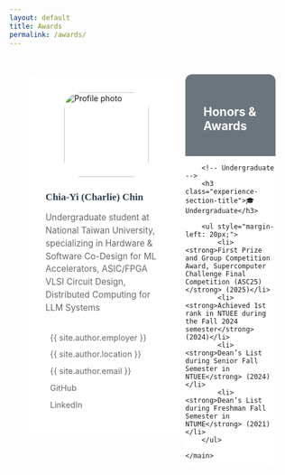 ```yaml
---
layout: default
title: Awards
permalink: /awards/
---
```


<style>
/* Experience Page Specific Styles */

.experience-container {
  max-width: 1300px;
  margin: 3rem auto 0 auto;
  padding: 0 2rem;
  display: grid;
  grid-template-columns: 280px 1fr;
  /* gap: 3rem; */
}

.experience-sidebar {
  background: white;
  border-radius: 12px;
  padding: 2rem;
  height: fit-content;
  position: sticky;
  top: 120px;
}

.sidebar-profile-pic {
  width: 150px;
  height: 150px;
  border-radius: 20%;
  object-fit: cover;
  display: block;
  margin: 0 auto; /* 水平置中 */
}

.sidebar-profile-name {
  font-size: 1.1rem;
  font-weight: 600;
  margin-bottom: 0.5rem;
  color: #2c3e50;
  font-family: 'Georgia', 'Times New Roman', serif;
}

.sidebar-profile-title {
  color: #666;
  margin-bottom: 2rem;
  font-size: 0.95rem;
  line-height: 1.5;
}

.sidebar-contact-info {
  list-style: none;
  padding: 0;
}

.sidebar-contact-info li {
  margin-bottom: 0.8rem;
  font-size: 0.9rem;
  color: #666;
}

.sidebar-contact-info i {
  width: 20px;
  margin-right: 0.5rem;
  color: #666;
}

.sidebar-contact-info a {
  color: #666;
  text-decoration: none;
}

.sidebar-contact-info a:hover {
  text-decoration: underline;
}

.experience-content {
  background: white;
  border-radius: 12px;
}

.experience-content-header {
  background: #6c757d;
  color: white;
  padding: 1.5rem 2rem;
  border-radius: 12px 12px 0 0;
}

.experience-section-nav {
  background: #f8f9fa;
  padding: 1rem 2rem;
  border-bottom: 1px solid #e9ecef;
}

.experience-section-nav ul {
  list-style: none;
  display: flex;
  gap: 2rem;
  margin: 0;
  padding: 0;
}

.experience-section-nav a {
  text-decoration: none;
  color: #666;
  font-weight: 500;
  padding: 0.5rem 0;
  border-bottom: 2px solid transparent;
  transition: all 0.3s ease;
  cursor: pointer;
}

.experience-section-nav a.active {
  color: #007bff;
  border-bottom-color: #007bff;
}

.experience-section-nav a:hover:not(.active) {
  color: #007bff;
  opacity: 0.7;
}

.experience-section {
  display: none;
  /* padding: 2rem; */
}

.experience-section.active {
  display: block;
}

.experience-section-title {
  font-size: 1.8rem;
  font-weight: 600;
  margin-bottom: 2rem;
  color: #2c3e50;
}

.experience-header {
  margin-bottom: 1rem;
}

.position-title {
  color: #007bff;
  font-weight: 600;
  font-size: 1.2rem;
  margin-bottom: 0.5rem;
}

.company-info {
  color: #666;
  font-style: italic;
  margin-bottom: 0.5rem;
}

.duration {
  color: #28a745;
  font-weight: 500;
  font-size: 0.9rem;
}

.experience-description {
  color: #555;
  line-height: 1.6;
}

ul {
    padding-left: 20px; /* 保持縮排 */
    margin: 0; /* 拿掉不必要的上下外距 */
    font-size: 1.2rem;
}

.experience-description ul {
  margin-left: 1.5rem;
  margin-top: 0.5rem;
}

.experience-description li {
  margin-bottom: 0.5rem;
}

/* Teaching Experience specific styles */
.course-title {
  color: #000306f4;
  font-weight: 600;
  font-size: 1.1rem;
  margin-bottom: 0.3rem;
}

.course-code {
  color: #28a745;
  font-weight: 500;
  font-size: 0.9rem;
  margin-bottom: 0.3rem;
}

.semester {
  color: #6c757d;
  font-size: 0.9rem;
  margin-bottom: 0.5rem;
}

.responsibilities {
  margin-top: 0.5rem;
}

/* Responsive Design */
@media (max-width: 768px) {
  .experience-container {
    grid-template-columns: 1fr;
    gap: 2rem;
  }

  .experience-sidebar {
    position: static;
  }

  .hero-title {
    font-size: 2rem;
  }

  .experience-section-nav ul {
    flex-direction: column;
    gap: 0.5rem;
  }
}
</style>

<!-- Main Container -->
<div class="experience-container">
    <!-- Sidebar -->
    <aside class="experience-sidebar">
        <img src="{{ site.baseurl }}/assets/img/profile.png" alt="Profile photo" class="sidebar-profile-pic">
        <h3 class="sidebar-profile-name">Chia-Yi (Charlie) Chin</h3>
        <p class="sidebar-profile-title">Undergraduate student at National Taiwan University, specializing in Hardware & Software Co-Design for ML Accelerators, ASIC/FPGA VLSI Circuit Design, Distributed Computing for LLM Systems</p>
        <ul class="sidebar-contact-info">
            <li><i class="fa-solid fa-building"></i> {{ site.author.employer }}</li>
            <li><i class="fa-solid fa-location-dot"></i> {{ site.author.location }}</li>
            <li><i class="fa-solid fa-envelope"></i> <a href="mailto:{{ site.author.email }}">{{ site.author.email }}</a></li>
            <li><i class="fa-brands fa-github"></i> <a href="https://github.com/{{ site.author.github }}">GitHub</a></li>
            <li><i class="fa-brands fa-linkedin"></i> <a href="{{ site.author.linkedin }}">LinkedIn</a></li>
        </ul>
    </aside>
    <!-- Main Content -->
    <main class="experience-content">
        <div class="experience-content-header">
            <h2><i class="fa-solid fa-briefcase"></i> Honors & Awards</h2>
        </div>

        <!-- Undergraduate -->
        <h3 class="experience-section-title">🎓Undergraduate</h3>

        <ul style="margin-left: 20px;">
            <li><strong>First Prize and Group Competition Award, Supercomputer Challenge Final Competition (ASC25)</strong> (2025)</li>
            <li><strong>Achieved 1st rank in NTUEE during the Fall 2024 semester</strong> (2024)</li>
            <li><strong>Dean’s List during Senior Fall Semester in NTUEE</strong> (2024)</li>
            <li><strong>Dean’s List during Freshman Fall Semester in NTUME</strong> (2021)</li>
        </ul>

    </main>
</div>

<script>
document.addEventListener('DOMContentLoaded', function() {
  const navLinks = document.querySelectorAll('.experience-section-nav a');
  
  navLinks.forEach(link => {
    link.addEventListener('click', function(e) {
      e.preventDefault();
      
      // Remove active class from all links
      navLinks.forEach(l => l.classList.remove('active'));
      
      // Add active class to clicked link
      this.classList.add('active');
      
      // You can add section switching logic here
      console.log('Switched to:', this.getAttribute('href'));
    });
  });
});
</script>